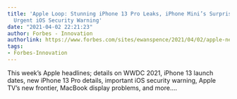 ```yaml
---
title: 'Apple Loop: Stunning iPhone 13 Pro Leaks, iPhone Mini’s Surprise Success,
  Urgent iOS Security Warning'
date: "2021-04-02 22:21:23"
author: Forbes - Innovation
authorlink: https://www.forbes.com/sites/ewanspence/2021/04/02/apple-news-headlines-iphone-13-pro-design-macbook-stage-lighting-app-sales-ios-security-update/
tags:
- Forbes-Innovation
---
```

This week’s Apple headlines; details on WWDC 2021, iPhone 13 launch dates, new iPhone 13 Pro details, important iOS security warning, Apple TV’s new frontier, MacBook display problems, and more....